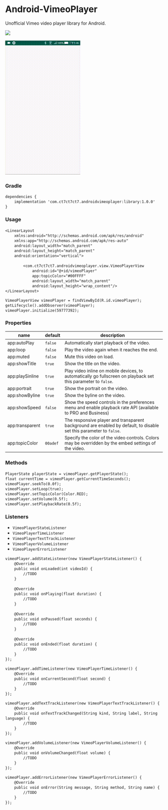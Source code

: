 # Android-VimeoPlayer
Unofficial Vimeo video player library for Android.

[![](https://api.bintray.com/packages/ct7ct7ct7/maven/AndroidVimeoPlayer/images/download.svg)](https://bintray.com/ct7ct7ct7/maven/AndroidVimeoPlayer/_latestVersion)

![screenshot](/screenshot.gif)

### **Gradle**

```
dependencies {
    implementation 'com.ct7ct7ct7.androidvimeoplayer:library:1.0.0'
}
```

### **Usage**
```
<LinearLayout
    xmlns:android="http://schemas.android.com/apk/res/android"
    xmlns:app="http://schemas.android.com/apk/res-auto"
    android:layout_width="match_parent"
    android:layout_height="match_parent"
    android:orientation="vertical">
    
        <com.ct7ct7ct7.androidvimeoplayer.view.VimeoPlayerView
            android:id="@+id/vimeoPlayer"
            app:topicColor="#00FFFF"
            android:layout_width="match_parent"
            android:layout_height="wrap_content"/>
</LinearLayout>
```

```
VimeoPlayerView vimeoPlayer = findViewById(R.id.vimeoPlayer);
getLifecycle().addObserver(vimeoPlayer);
vimeoPlayer.initialize(59777392);
```

### **Properties**
name               | default  | description
-------------------| -------- | -----------
app:autoPlay       | `false`  | Automatically start playback of the video. 
app:loop           | `false`  | Play the video again when it reaches the end.
app:muted          | `false`  | Mute this video on load.
app:showTitle      | `true`   | Show the title on the video.
app:playSinline    | `true`   | Play video inline on mobile devices, to automatically go fullscreen on playback set this parameter to `false`.
app:portrait       | `true`   | Show the portrait on the video.
app:showByline     | `true`   | Show the byline on the video.
app:showSpeed      | `false`  | Show the speed controls in the preferences menu and enable playback rate API (available to PRO and Business)
app:transparent    | `true`   | The responsive player and transparent background are enabled by default, to disable set this parameter to `false`.
app:topicColor     | `00adef` | Specify the color of the video controls. Colors may be overridden by the embed settings of the video.


### **Methods**
```
PlayerState playerState = vimeoPlayer.getPlayerState();
float currentTime = vimeoPlayer.getCurrentTimeSeconds();
vimeoPlayer.seekTo(0.0f);
vimeoPlayer.setLoop(true);
vimeoPlayer.setTopicColor(Color.RED);
vimeoPlayer.setVolume(0.5f);
vimeoPlayer.setPlaybackRate(0.5f);
```

### **Listeners**
* `VimeoPlayerStateListener`
* `VimeoPlayerTimeListener`
* `VimeoPlayerTextTrackListener`
* `VimeoPlayerVolumeListener`
* `VimeoPlayerErrorListener`

```
vimeoPlayer.addStateListener(new VimeoPlayerStateListener() {
    @Override
    public void onLoaded(int videoId) {
        //TODO
    }

    @Override
    public void onPlaying(float duration) {
        //TODO
    }

    @Override
    public void onPaused(float seconds) {
        //TODO
    }

    @Override
    public void onEnded(float duration) {
        //TODO
    }
});
```

```
vimeoPlayer.addTimeListener(new VimeoPlayerTimeListener() {
    @Override
    public void onCurrentSecond(float second) {
        //TODO
    }
});
```

```
vimeoPlayer.addTextTrackListener(new VimeoPlayerTextTrackListener() {
    @Override
    public void onTextTrackChanged(String kind, String label, String language) {
        //TODO
    }
});
```

```
vimeoPlayer.addVolumeListener(new VimeoPlayerVolumeListener() {
    @Override
    public void onVolumeChanged(float volume) {
        //TODO
    }
});
```

```
vimeoPlayer.addErrorListener(new VimeoPlayerErrorListener() {
    @Override
    public void onError(String message, String method, String name) {
        //TODO
    }
});
```
